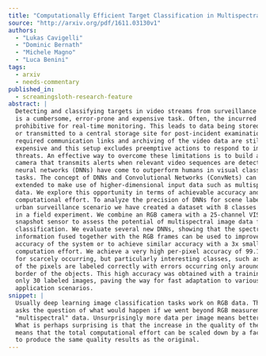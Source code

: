 ```yaml
---
title: "Computationally Efficient Target Classification in Multispectral Image   Data with Deep Neural Networks"
source: "http://arxiv.org/pdf/1611.03130v1"
authors:
  - "Lukas Cavigelli"
  - "Dominic Bernath"
  - "Michele Magno"
  - "Luca Benini"
tags:
  - arxiv
  - needs-commentary
published_in:
  - screamingsloth-research-feature
abstract: |
  Detecting and classifying targets in video streams from surveillance cameras
  is a cumbersome, error-prone and expensive task. Often, the incurred costs are
  prohibitive for real-time monitoring. This leads to data being stored locally
  or transmitted to a central storage site for post-incident examination. The
  required communication links and archiving of the video data are still
  expensive and this setup excludes preemptive actions to respond to imminent
  threats. An effective way to overcome these limitations is to build a smart
  camera that transmits alerts when relevant video sequences are detected. Deep
  neural networks (DNNs) have come to outperform humans in visual classifications
  tasks. The concept of DNNs and Convolutional Networks (ConvNets) can easily be
  extended to make use of higher-dimensional input data such as multispectral
  data. We explore this opportunity in terms of achievable accuracy and required
  computational effort. To analyze the precision of DNNs for scene labeling in an
  urban surveillance scenario we have created a dataset with 8 classes obtained
  in a field experiment. We combine an RGB camera with a 25-channel VIS-NIR
  snapshot sensor to assess the potential of multispectral image data for target
  classification. We evaluate several new DNNs, showing that the spectral
  information fused together with the RGB frames can be used to improve the
  accuracy of the system or to achieve similar accuracy with a 3x smaller
  computation effort. We achieve a very high per-pixel accuracy of 99.1%. Even
  for scarcely occurring, but particularly interesting classes, such as cars, 75%
  of the pixels are labeled correctly with errors occurring only around the
  border of the objects. This high accuracy was obtained with a training set of
  only 30 labeled images, paving the way for fast adaptation to various
  application scenarios.
snippet: |
  Usually deep learning image classification tasks work on RGB data. This paper
  asks the question of what would happen if we went beyond RGB measurements to
  "multispectral" data. Unsurprisingly more data per image means better results.
  What is perhaps surprising is that the increase in the quality of the results
  means that the total computational effort can be scaled down by a factor of about 3
  to produce the same quality results as the original.
---
```

